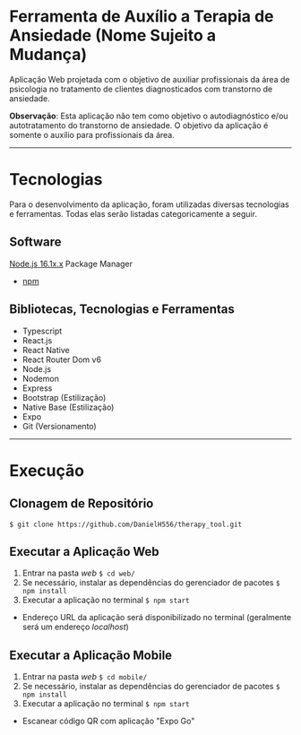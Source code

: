 # Ferramenta de Auxílio a Terapia de Ansiedade (Nome Sujeito a Mudança)

Aplicação Web projetada com o objetivo de auxiliar profissionais da área de psicologia no tratamento de clientes diagnosticados com transtorno de ansiedade.

**Observação**: Esta aplicação não tem como objetivo o autodiagnóstico e/ou autotratamento do transtorno de ansiedade. O objetivo da aplicação é somente o auxílio para profissionais da área.

---

# Tecnologias

Para o desenvolvimento da aplicação, foram utilizadas diversas tecnologias e ferramentas. Todas elas serão listadas categoricamente a seguir.

## Software

[Node.js 16.1x.x](https://nodejs.org/en/) Package Manager
 - [npm](https://www.npmjs.com/)

## Bibliotecas, Tecnologias e Ferramentas
 - Typescript
 - React.js
 - React Native
 - React Router Dom v6
 - Node.js
 - Nodemon
 - Express
 - Bootstrap (Estilização)
 - Native Base (Estilização)
 - Expo
 - Git (Versionamento)

---

# Execução

## Clonagem de Repositório

`$ git clone https://github.com/DanielH556/therapy_tool.git`

## Executar a Aplicação Web
1. Entrar na pasta *web* `$ cd web/`
2. Se necessário, instalar as dependências do gerenciador de pacotes `$ npm install`
3. Executar a aplicação no terminal `$ npm start`
 - Endereço URL da aplicação será disponibilizado no terminal (geralmente será um endereço *localhost*)

 ## Executar a Aplicação Mobile
1. Entrar na pasta *web* `$ cd mobile/`
2. Se necessário, instalar as dependências do gerenciador de pacotes `$ npm install`
3. Executar a aplicação no terminal `$ npm start`
 - Escanear código QR com aplicação "Expo Go"